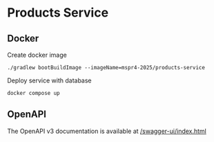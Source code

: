 # Products Service

## Docker

Create docker image

```shell
./gradlew bootBuildImage --imageName=mspr4-2025/products-service
```

Deploy service with database

```shell
docker compose up
```

## OpenAPI

The OpenAPI v3 documentation is available at [/swagger-ui/index.html](http://localhost:8080/swagger-ui/index.html)